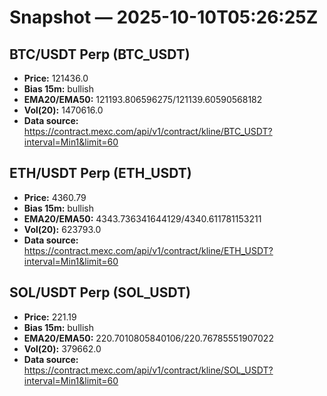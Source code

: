 # Snapshot — 2025-10-10T05:26:25Z

## BTC/USDT Perp (BTC_USDT)
- **Price:** 121436.0
- **Bias 15m:** bullish
- **EMA20/EMA50:** 121193.806596275/121139.60590568182
- **Vol(20):** 1470616.0
- **Data source:** https://contract.mexc.com/api/v1/contract/kline/BTC_USDT?interval=Min1&limit=60

## ETH/USDT Perp (ETH_USDT)
- **Price:** 4360.79
- **Bias 15m:** bullish
- **EMA20/EMA50:** 4343.736341644129/4340.611781153211
- **Vol(20):** 623793.0
- **Data source:** https://contract.mexc.com/api/v1/contract/kline/ETH_USDT?interval=Min1&limit=60

## SOL/USDT Perp (SOL_USDT)
- **Price:** 221.19
- **Bias 15m:** bullish
- **EMA20/EMA50:** 220.7010805840106/220.76785551907022
- **Vol(20):** 379662.0
- **Data source:** https://contract.mexc.com/api/v1/contract/kline/SOL_USDT?interval=Min1&limit=60
